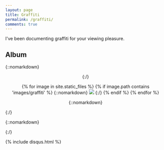 ```yaml
---
layout: page
title: Graffiti
permalink: /graffiti/
comments: true
---
```


I've been documenting graffiti for your viewing pleasure.

## Album

{::nomarkdown}
<div class='container' style='text-align: center;'>
{:/}

{% for image in site.static_files %}
    {% if image.path contains 'images/graffiti' %}
{::nomarkdown}
<img class='lightbox' src="{{ site.baseurl }}{{ image.path }}" onclick="lightbox(this)">
{:/}
    {% endif %}
{% endfor %}

{::nomarkdown}
</div>
{:/}

{::nomarkdown}
<script src="/js/lightbox.js"></script>
<script>
var images = document.getElementsByClassName('lightbox');
var loaded = false;
for (let image in images) {
    if (images[image]) {
        var metadata = [];
        image = images[image];
        metadata.src = image.src;
        metadata.strings = image.src.split('/');
        metadata.folder = metadata.strings[4].toString();
        metadata.filename = metadata.strings.pop() || metadata.strings.pop();
        metadata.parts = metadata.filename.split('.');
        metadata.name = metadata.parts[0].toString();
        metadata.ext = metadata.parts[1].toString();
        metadata.thumb = metadata.name + "_tn." + metadata.ext;
        image.src = "/images/thumbnails/" + metadata.folder + "/" + metadata.thumb;
        window.addEventListener("load", function(){
            loaded = true;
        });
        if (loaded = true) {
            image.src = metadata.src;
        };
    };
};
</script>
{:/}

{% include disqus.html %}